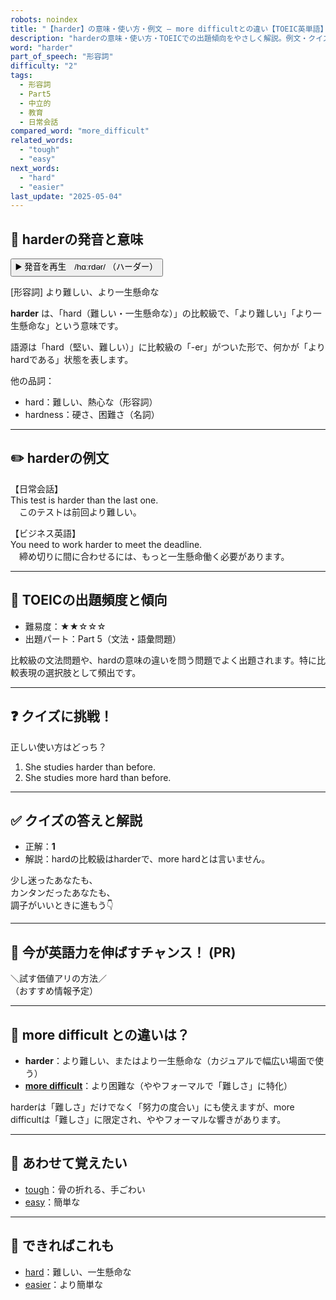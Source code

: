 ```yaml
---
robots: noindex
title: "【harder】の意味・使い方・例文 ― more difficultとの違い【TOEIC英単語】"
description: "harderの意味・使い方・TOEICでの出題傾向をやさしく解説。例文・クイズ付きでmore difficultとの違いもわかりやすく学べます。"
word: "harder"
part_of_speech: "形容詞"
difficulty: "2"
tags:
  - 形容詞
  - Part5
  - 中立的
  - 教育
  - 日常会話
compared_word: "more_difficult"
related_words:
  - "tough"
  - "easy"
next_words:
  - "hard"
  - "easier"
last_update: "2025-05-04"
---
```


## 🔰 harderの発音と意味

<button class="play-audio" onclick="playTTS('harder')">
  <span class="play-audio-main">
    ▶️ 発音を再生　/hɑːrdər/
  </span>
  <span class="play-audio-sub">
    （ハーダー）
  </span>
</button>

[形容詞] より難しい、より一生懸命な

**harder** は、「hard（難しい・一生懸命な）」の比較級で、「より難しい」「より一生懸命な」という意味です。

語源は「hard（堅い、難しい）」に比較級の「-er」がついた形で、何かが「よりhardである」状態を表します。

他の品詞：  
- hard：難しい、熱心な（形容詞）
- hardness：硬さ、困難さ（名詞）

---

## ✏️ harderの例文

【日常会話】  
This test is harder than the last one.  
　このテストは前回より難しい。

【ビジネス英語】  
You need to work harder to meet the deadline.  
　締め切りに間に合わせるには、もっと一生懸命働く必要があります。

---

## 🎯 TOEICの出題頻度と傾向

- 難易度：★★☆☆☆
- 出題パート：Part 5（文法・語彙問題）

比較級の文法問題や、hardの意味の違いを問う問題でよく出題されます。特に比較表現の選択肢として頻出です。

---

## ❓ クイズに挑戦！

正しい使い方はどっち？

1. She studies harder than before.  
2. She studies more hard than before.

---

## ✅ クイズの答えと解説

- 正解：**1**
- 解説：hardの比較級はharderで、more hardとは言いません。

少し迷ったあなたも、  
カンタンだったあなたも、  
調子がいいときに進もう👇️

---

## 🚀 今が英語力を伸ばすチャンス！ (PR)

<div class="info-center">
＼試す価値アリの方法／<br>  
（おすすめ情報予定）
</div>

---

## 🤔  more difficult との違いは？

- **harder**：より難しい、またはより一生懸命な（カジュアルで幅広い場面で使う）
- **[more difficult](/word/more_difficult)**：より困難な（ややフォーマルで「難しさ」に特化）

harderは「難しさ」だけでなく「努力の度合い」にも使えますが、more difficultは「難しさ」に限定され、ややフォーマルな響きがあります。

---

## 🧩 あわせて覚えたい

- [tough](/word/tough)：骨の折れる、手ごわい
- [easy](/word/easy)：簡単な

---

## 📖 できればこれも

- [hard](/word/hard)：難しい、一生懸命な
- [easier](/word/easier)：より簡単な

<!-- cvid: aid19_bid19 -->
